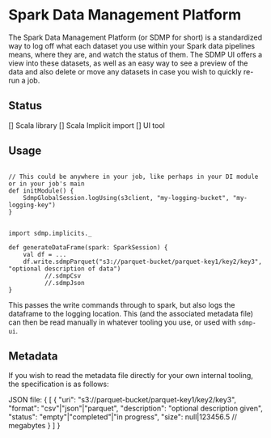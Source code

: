 # Spark Data Management Platform

The Spark Data Management Platform (or SDMP for short) is a standardized way to log off what each dataset you use within your Spark data pipelines means, where they are, and watch the status of them. The SDMP UI offers a view into these datasets, as well as an easy way to see a preview of the data and also delete or move any datasets in case you wish to quickly re-run a job.

## Status

[] Scala library
[] Scala Implicit import
[] UI tool


## Usage


```

// This could be anywhere in your job, like perhaps in your DI module or in your job's main 
def initModule() {
    SdmpGlobalSession.logUsing(s3client, "my-logging-bucket", "my-logging-key")
}


import sdmp.implicits._

def generateDataFrame(spark: SparkSession) {
    val df = ...
    df.write.sdmpParquet("s3://parquet-bucket/parquet-key1/key2/key3", "optional description of data")
          //.sdmpCsv
          //.sdmpJson
}
```

This passes the write commands through to spark, but also logs the dataframe to the logging location. This (and the associated metadata file) can then be read manually in whatever tooling you use, or used with `sdmp-ui`.

## Metadata 

If you wish to read the metadata file directly for your own internal tooling, the specification is as follows:


JSON file:
{
    [
        {
            "uri": "s3://parquet-bucket/parquet-key1/key2/key3",
            "format": "csv"|"json"|"parquet",
            "description": "optional description given",
            "status": "empty"|"completed"|"in progress",
            "size": null|123456.5 // megabytes
        }
    ]
}